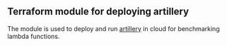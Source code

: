 ## Terraform module for deploying artillery

The module is used to deploy and run [artillery](https://www.artillery.io/) in
cloud for benchmarking lambda functions.


